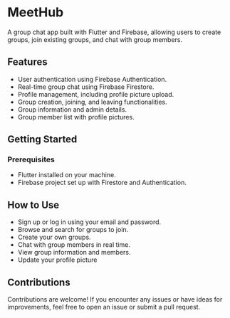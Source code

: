 # MeetHub

A group chat app built with Flutter and Firebase, allowing users to create groups, join existing groups, and chat with group members.

## Features

- User authentication using Firebase Authentication.
- Real-time group chat using Firebase Firestore.
- Profile management, including profile picture upload.
- Group creation, joining, and leaving functionalities.
- Group information and admin details.
- Group member list with profile pictures.



## Getting Started

### Prerequisites

- Flutter installed on your machine.
- Firebase project set up with Firestore and Authentication.

## How to Use
- Sign up or log in using your email and password.
- Browse and search for groups to join.
- Create your own groups.
- Chat with group members in real time.
- View group information and members.
- Update your profile picture

 ## Contributions
Contributions are welcome! If you encounter any issues or have ideas for improvements, feel free to open an issue or submit a pull request.
